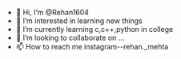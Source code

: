 - 👋 Hi, I’m @Rehan1604
- 👀 I’m interested in learning new things
- 🌱 I’m currently learning c,c++,python in college
- 💞️ I’m looking to collaborate on ...
- 📫 How to reach me instagram--rehan._mehta

<!---
Rehan1604/Rehan1604 is a ✨ special ✨ repository because its `README.md` (this file) appears on your GitHub profile.
You can click the Preview link to take a look at your changes.
--->
